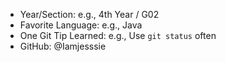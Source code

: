 - Year/Section: e.g., 4th Year / G02
- Favorite Language: e.g., Java
- One Git Tip Learned: e.g., Use `git status` often
- GitHub: @Iamjesssie